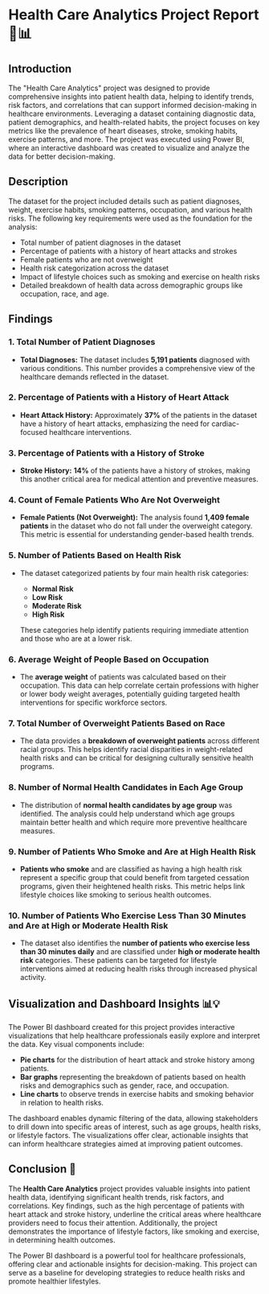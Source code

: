 # Health Care Analytics Project Report 🏥📊

## Introduction
The "Health Care Analytics" project was designed to provide comprehensive insights into patient health data, helping to identify trends, risk factors, and correlations that can support informed decision-making in healthcare environments. Leveraging a dataset containing diagnostic data, patient demographics, and health-related habits, the project focuses on key metrics like the prevalence of heart diseases, stroke, smoking habits, exercise patterns, and more. The project was executed using Power BI, where an interactive dashboard was created to visualize and analyze the data for better decision-making.

## Description
The dataset for the project included details such as patient diagnoses, weight, exercise habits, smoking patterns, occupation, and various health risks. The following key requirements were used as the foundation for the analysis:

- Total number of patient diagnoses in the dataset
- Percentage of patients with a history of heart attacks and strokes
- Female patients who are not overweight
- Health risk categorization across the dataset
- Impact of lifestyle choices such as smoking and exercise on health risks
- Detailed breakdown of health data across demographic groups like occupation, race, and age.

## Findings

### 1. Total Number of Patient Diagnoses
- **Total Diagnoses:** The dataset includes **5,191 patients** diagnosed with various conditions. This number provides a comprehensive view of the healthcare demands reflected in the dataset.

### 2. Percentage of Patients with a History of Heart Attack
- **Heart Attack History:** Approximately **37%** of the patients in the dataset have a history of heart attacks, emphasizing the need for cardiac-focused healthcare interventions.

### 3. Percentage of Patients with a History of Stroke
- **Stroke History:** **14%** of the patients have a history of strokes, making this another critical area for medical attention and preventive measures.

### 4. Count of Female Patients Who Are Not Overweight
- **Female Patients (Not Overweight):** The analysis found **1,409 female patients** in the dataset who do not fall under the overweight category. This metric is essential for understanding gender-based health trends.

### 5. Number of Patients Based on Health Risk
- The dataset categorized patients by four main health risk categories:
  - **Normal Risk**
  - **Low Risk**
  - **Moderate Risk**
  - **High Risk**
  
  These categories help identify patients requiring immediate attention and those who are at a lower risk.

### 6. Average Weight of People Based on Occupation
- The **average weight** of patients was calculated based on their occupation. This data can help correlate certain professions with higher or lower body weight averages, potentially guiding targeted health interventions for specific workforce sectors.

### 7. Total Number of Overweight Patients Based on Race
- The data provides a **breakdown of overweight patients** across different racial groups. This helps identify racial disparities in weight-related health risks and can be critical for designing culturally sensitive health programs.

### 8. Number of Normal Health Candidates in Each Age Group
- The distribution of **normal health candidates by age group** was identified. The analysis could help understand which age groups maintain better health and which require more preventive healthcare measures.

### 9. Number of Patients Who Smoke and Are at High Health Risk
- **Patients who smoke** and are classified as having a high health risk represent a specific group that could benefit from targeted cessation programs, given their heightened health risks. This metric helps link lifestyle choices like smoking to serious health outcomes.

### 10. Number of Patients Who Exercise Less Than 30 Minutes and Are at High or Moderate Health Risk
- The dataset also identifies the **number of patients who exercise less than 30 minutes daily** and are classified under **high or moderate health risk** categories. These patients can be targeted for lifestyle interventions aimed at reducing health risks through increased physical activity.

## Visualization and Dashboard Insights 📊💡
The Power BI dashboard created for this project provides interactive visualizations that help healthcare professionals easily explore and interpret the data. Key visual components include:

- **Pie charts** for the distribution of heart attack and stroke history among patients.
- **Bar graphs** representing the breakdown of patients based on health risks and demographics such as gender, race, and occupation.
- **Line charts** to observe trends in exercise habits and smoking behavior in relation to health risks.

The dashboard enables dynamic filtering of the data, allowing stakeholders to drill down into specific areas of interest, such as age groups, health risks, or lifestyle factors. The visualizations offer clear, actionable insights that can inform healthcare strategies aimed at improving patient outcomes.

## Conclusion 🏁
The **Health Care Analytics** project provides valuable insights into patient health data, identifying significant health trends, risk factors, and correlations. Key findings, such as the high percentage of patients with heart attack and stroke history, underline the critical areas where healthcare providers need to focus their attention. Additionally, the project demonstrates the importance of lifestyle factors, like smoking and exercise, in determining health outcomes.

The Power BI dashboard is a powerful tool for healthcare professionals, offering clear and actionable insights for decision-making. This project can serve as a baseline for developing strategies to reduce health risks and promote healthier lifestyles.
